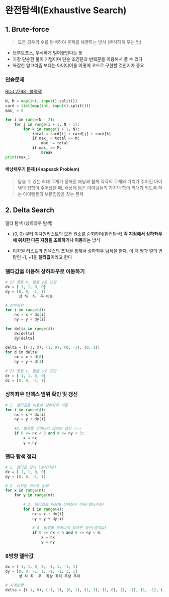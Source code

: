 # 완전탐색Ⅰ(Exhaustive Search)

## 1. Brute-force

> 모든 경우의 수를 탐색하여 문제를 해결하는 방식 (무식하게 푸는 법)

- 브루트포스, 무식하게 밀어붙인다는 뜻
- 가장 단순한 풀이 기법이며 단순 조건문과 반복문을 이용해서 풀 수 있다
- 복잡한 알고리즘 보다는 아이디어를 어떻게 코드로 구현할 것인지가 중요

### 연습문제

[BOJ 2798 : 블랙잭](https://www.acmicpc.net/problem/2798)

```python
N, M = map(int, input().split())
card = list(map(int, input().split()))
max_ = 0

for i in range(N - 2):
    for j in range(i + 1, N - 1):
        for k in range(j + 1, N):
            total = card[i] + card[j] + card[k]
            if max_ < total <= M:
                max_ = total
            if max_ == M:
				break
print(max_)
```

#### 배낭채우기 문제 (Knapsack Problem)

> 담을 수 있는 최대 무게가 정해진 배낭과 함께 각각의 무게와 가치가 주어진 아이템의 집합이 주어졌을 때, 배낭에 담은 아이템들의 가치의 합이 최대가 되도록 하는 아이템들의 부분집합을 찾는 문제

## 2. Delta Search

델타 탐색 (상하좌우 탐색)

- (0, 0) 부터 이차원리스트의 모든 원소를 순회하며(완전탐색) **각 지점에서 상하좌우에 위치한 다른 지점을 조회하거나 이동**하는 방식

- 이차원 리스트의 인덱스의 조작을 통해서 상하좌우 탐색을 한다. 이 때 행과 열의 변량인 -1, +1을 **델타값**이라고 한다

### 델타값을 이용해 상하좌우로 이동하기

```python
# 1) 행을 x, 열을 y로 표현
dx = [-1, 1, 0, 0]
dy = [0, 0, -1, 1]
      상 하  좌  우 이동

# 상하좌우
for i in range(4):
    nx = x + dx[i]
    ny = y + dy[i]
    
for delta in range(4):
    dx[delta]
    dy[delta]
    
delta = [(-1, 0), (1, 0), (0, -1), (0, 1)]
for d in delta:
    nx = x + d[0]
    ny = y + d[1]
    
# 2) 행을 r, 열을 c로 표현
dr = [-1, 1, 0, 0]
dc = [0, 0, -1, 1]
```

### 상하좌우 인덱스 범위 확인 및 갱신

```python
# 1. 델타값을 이용해 상하좌우 이동
for i in range(4):
    nx = x + dx[i]
    ny = y + dy[i]
    
    #2. 범위를 벗어나지 않으면 갱신 ⭐⭐⭐
    if 0 <= nx < 3 and 0 <= ny < 3:
    	x = nx
        y = ny
```

### 델타 탐색 정리

```python
# 1. 델타값 정의 (상하좌우)
dx = [-1, 1, 0, 0]
dy = [0, 0, -1, 1]

# 2. 이차원 리스트 순회
for x in range(n):
    for y in range(m):
        
        # 3. 델타값을 이용해 상하좌우 이동(델타순회)
        for i in range(4):
            nx = x + dx[i]
            ny = y + dy[i]
            
            # 4. 범위를 벗어나지 않으면 갱신(경계값)
            if 0 <= nx < n and 0 <= ny < m:
                x = nx
                y = ny
```

### 8방향 델타값

```python
dx = [-1, 1, 0, 0, -1, 1, -1, 1]
dy = [0, 0, -1, 1, -1, -1, 1, 1]
	  상 하 좌  우  좌상 좌하 우상 우하

# 시계방향
delta = [(-1, 0), (-1, 1), (0, 1), (1, 1), (1, 0), (1, -1), (1, -1), (-1, -1)]
```